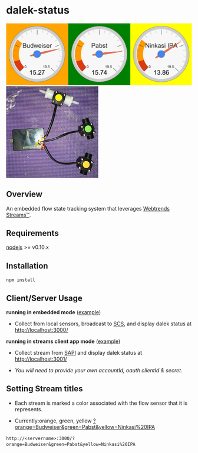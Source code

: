dalek-status
==========

![initial](initial.png)
![initial](black_box.png)

Overview
--------

An embedded flow state tracking system that leverages [Webtrends Streams™](http://www.webtrends.com/products/streams/).



Requirements
------------

[nodejs](https://nodejs.org/) >= v0.10.x


Installation
-------------

```
npm install
```

Client/Server Usage
-----


**running in embedded mode** ([example](run.sh))

* Collect from local sensors, broadcast to [SCS](http://scs.webtrends.com/), and display dalek status at [http://localhost:3000/](http://localhost:3000/)

**running in streams client app mode** ([example](run_app_example.sh))

* Collect stream from [SAPI](http://sapi.webtrends.com/) and display dalek status at [http://localhost:3001/](http://localhost:3001/)

* *You will need to provide your own accountId, oauth clientId & secret.*


Setting Stream titles
---------------------

* Each stream is marked a color associated with the flow sensor that it is represents.

* Currently:orange, green, yellow [?orange=Budweiser&green=Pabst&yellow=Ninkasi%20IPA](http://localhost:3000/?orange=Budweiser&green=Pabst&yellow=Ninkasi%20IPA)

```
http://<servername>:3000/?orange=Budweiser&green=Pabst&yellow=Ninkasi%20IPA
```


